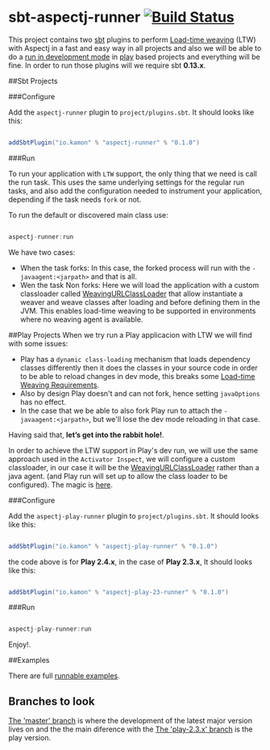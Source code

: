 sbt-aspectj-runner   [![Build Status](https://travis-ci.org/kamon-io/sbt-aspectj-runner.png)](https://travis-ci.org/kamon-io/sbt-aspectj-runner)
=========

This project contains two [sbt] plugins to perform [Load-time weaving] (LTW) with Aspectj in a fast and easy way in all projects and also we will be able to do a [run in development mode] in [play] based projects and everything will be fine. In order to run those plugins will we require sbt **0.13.x**.

##Sbt Projects

###Configure

Add the `aspectj-runner` plugin to `project/plugins.sbt`. It should looks like this:

```scala

addSbtPlugin("io.kamon" % "aspectj-runner" % "0.1.0")

```
###Run

To run your application with `LTW` support, the only thing that we need is call the run task. This uses the same underlying settings for the regular run tasks, and also add the configuration needed to instrument your application, depending if the task needs `fork` or not.

To run the default or discovered main class use:

```scala

aspectj-runner:run

```
We have two cases:
* When the task forks: In this case, the forked process will run with the `-javaagent:<jarpath>` and that is all.
* Wen the task Non forks: Here we will load the application with a custom classloader called [WeavingURLClassLoader] that allow instantiate a weaver and weave classes after loading and before defining them in the JVM. This enables load-time weaving to be supported in environments where no weaving agent is available.

##Play Projects
When we try run a Play applicacion with LTW we will find with some issues:

* Play has a `dynamic class-loading` mechanism that loads dependency classes differently then it
does the classes in your source code in order to be able to reload changes in dev mode, this breaks some [Load-time Weaving Requirements].
* Also by design Play doesn't and can not fork, hence setting `javaOptions` has no effect.
* In the case that we be able to also fork Play run to attach the `-javaagent:<jarpath>`, but we'll lose the dev mode reloading in that case.

Having said that, **let’s get into the rabbit hole!**.

In order to achieve the LTW support in  Play's dev run, we will use the same  approach used in the `Activator Inspect`, we will configure a custom classloader, in our case  it will be the [WeavingURLClassLoader] rather than a java agent.  (and Play run will set up to allow the class loader to be configured). The magic is [here].

###Configure

Add the `aspectj-play-runner` plugin to `project/plugins.sbt`. It should looks like this:

```scala

addSbtPlugin("io.kamon" % "aspectj-play-runner" % "0.1.0")

```

the code above is for **Play 2.4.x**, in the case of **Play 2.3.x**, It should looks like this:

```scala

addSbtPlugin("io.kamon" % "aspectj-play-23-runner" % "0.1.0")

```

###Run

```scala

aspectj-play-runner:run

```
Enjoy!.

##Examples

There are full [runnable examples][examples].

## Branches to look

[The 'master' branch](https://github.com/kamon-io/sbt-aspectj-runner/tree/master) is where the development of the latest major version lives on and the the main diference with the [The 'play-2.3.x'  branch](https://github.com/kamon-io/sbt-aspectj-runner/tree/play-2.3.x) is the play version.

[sbt]: https://github.com/sbt/sbt
[play]: https://www.playframework.com
[aspectj]: http://www.eclipse.org/aspectj
[WeavingURLClassLoader]: https://eclipse.org/aspectj/doc/next/weaver-api/org/aspectj/weaver/loadtime/WeavingURLClassLoader.html
[run in development mode]: https://www.playframework.com/documentation/2.4.2/PlayConsole#Running-the-server-in-development-mode
[Load-time weaving]: https://eclipse.org/aspectj/doc/released/devguide/ltw.html#ltw-introduction
[examples]: https://github.com/kamon-io/sbt-aspectj-runner/tree/master/examples
[here]:https://github.com/kamon-io/sbt-aspectj-runner/blob/master/aspectj-play-runner/src/main/scala/kamon/aspectj/sbt/task/PlayRunTask.scala#L38
[Load-time Weaving Requirements]:https://eclipse.org/aspectj/doc/released/devguide/ltw-rules.html
